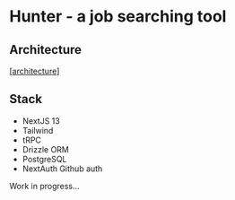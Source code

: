 # Hunter - a job searching tool

## Architecture

[[architecture](./public/assets/architecture1.0.png)]

## Stack

- NextJS 13
- Tailwind
- tRPC
- Drizzle ORM
- PostgreSQL
- NextAuth Github auth

Work in progress...
